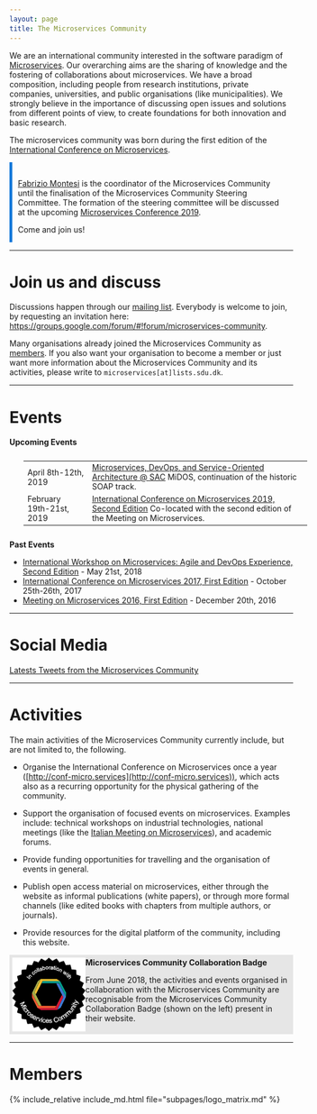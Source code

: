 ```yaml
---
layout: page
title: The Microservices Community
---
```


We are an international community interested in the software paradigm of [Microservices](https://en.wikipedia.org/wiki/Microservices). Our overarching aims are the sharing of knowledge and the fostering of collaborations about microservices. We have a broad composition, including people from research institutions, private companies, universities, and public organisations (like municipalities). We strongly believe in the importance of discussing open issues and solutions from different points of view, to create foundations for both innovation and basic research.

The microservices community was born during the first edition of the [International Conference on Microservices](http://conf-micro.services).

<div style="border-left:5px #1578d9 solid;overflow:auto;padding-right:10px;padding-left:10px;padding-top:15px;" markdown="1">

[Fabrizio Montesi](https://www.fabriziomontesi.com/) is the coordinator of the Microservices Community until the finalisation of the Microservices Community Steering Committee. The formation of the steering committee will be discussed at the upcoming [Microservices Conference 2019](https://conf-micro.services). 

Come and join us!

</div>

---

# Join us and discuss

Discussions happen through our [mailing list](https://groups.google.com/forum/#!forum/microservices-community). Everybody is welcome to join, by requesting an invitation here: <span style="word-wrap: break-word;"><a href="https://groups.google.com/forum/#!forum/microservices-community">https://groups.google.com/forum/#!forum/microservices-community</a></span>.

Many organisations already joined the Microservices Community as [members](#members). If you also want your organisation to become a member or just want more information about the Microservices Community and its activities, please write to <code>microservices[at]lists.sdu.dk</code>.

---

# Events

<strong>Upcoming Events</strong>

<table class="table" style="margin:25px;">
  <tbody>
    <tr>
      <td>April 8th-12th, 2019</td>
      <td><a href="https://midos2019.sdu.dk">Microservices, DevOps, and Service-Oriented Architecture @ SAC</a>
      <span class="small">MiDOS, continuation of the historic SOAP track.</span>
    </td>
    <tr>
      <td>February 19th-21st, 2019</td>
      <td><a href="https://microservices.fh-dortmund.de/">International Conference on Microservices 2019, Second Edition</a>
      <span class="small">Co-located with the second edition of the Meeting on Microservices.</span>
      </td>
    </tr>
    </tr>
  </tbody>
</table>

<strong>Past Events</strong>
<ul>
  <li><a href="https://sites.google.com/view/made18/">International Workshop on Microservices: Agile and DevOps Experience, Second Edition</a> - May 21st, 2018</li>
  <li><a href="http://conf-micro.services/2017/index.html">International Conference on Microservices 2017, First Edition</a> - October 25th-26th, 2017</li>
  <li><a href="http://www.italianasoftware.com/mom2016_eng.html">Meeting on Microservices 2016, First Edition</a> - December 20th, 2016</li>
</ul>

---

# Social Media

<div>
<a class="twitter-timeline" data-tweet-limit="3" data-height="600" href="https://twitter.com/c_microservices">Latests Tweets from the Microservices Community</a> <script async src="//platform.twitter.com/widgets.js" charset="utf-8"></script>
</div>

---

# Activities

The main activities of the Microservices Community currently include, but are not limited to, the following.

- Organise the International Conference on Microservices once a year ([http://conf-micro.services](http://conf-micro.services)), which acts also as a recurring opportunity for the physical gathering of the community.

- Support the organisation of focused events on microservices. Examples include: technical workshops on industrial technologies, national meetings (like the [Italian Meeting on Microservices](http://www.italianasoftware.com/mom2016_eng.html)), and academic forums.

- Provide funding opportunities for travelling and the organisation of events in general.

- Publish open access material on microservices, either through the website as informal publications (white papers), or through more formal channels (like edited books with chapters from multiple authors, or journals).

- Provide resources for the digital platform of the community, including this website.

<div id="badge" style="background-color:#e6e6e6; overflow: auto; padding: 5px;"><img style="float:left;width:130px;" class="mr-3" src="/assets/images/Badge_MC_Supported_black.png" alt="">
<div class="pt-2">
<strong>Microservices Community Collaboration Badge</strong>
<p>
From June 2018, the activities and events organised in collaboration with the Microservices Community are recognisable from the Microservices Community Collaboration Badge (shown on the left) present in their website.</p>
</div>
</div>
<div class="clearfix"></div>

---

# Members

  {% include_relative include_md.html file="subpages/logo_matrix.md" %}
